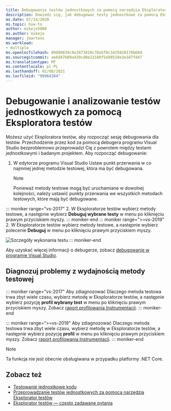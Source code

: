 ```yaml
---
title: Debugowanie testów jednostkowych za pomocą narzędzia Eksplorator testów
description: Dowiedz się, jak debugować testy jednostkowe za pomocą Eksploratora testów w programie Visual Studio.
ms.date: 07/14/2020
ms.topic: how-to
author: mikejo5000
ms.author: mikejo
manager: jmartens
ms.workload:
- multiple
ms.openlocfilehash: 09889839c9e2873810c78a5f0c3425820170b68d
ms.sourcegitcommit: ae6d47b09a439cd0e13180f5e89510e3e347fd47
ms.translationtype: MT
ms.contentlocale: pl-PL
ms.lasthandoff: 02/08/2021
ms.locfileid: "99964384"
---
```

# <a name="debug-and-analyze-unit-tests-with-test-explorer"></a>Debugowanie i analizowanie testów jednostkowych za pomocą Eksploratora testów

Możesz użyć Eksploratora testów, aby rozpocząć sesję debugowania dla testów. Przechodzenie przez kod za pomocą debugera programu Visual Studio bezproblemowo przeprowadzi Cię z powrotem między testami jednostkowymi i badanym projektem. Aby rozpocząć debugowanie:

1. W edytorze programu Visual Studio Ustaw punkt przerwania w co najmniej jednej metodzie testowej, która ma być debugowana.

    > [!NOTE]
    > Ponieważ metody testowe mogą być uruchamiane w dowolnej kolejności, należy ustawić punkty przerwania we wszystkich metodach testowych, które mają być debugowane.

::: moniker range="vs-2017"
2. W Eksploratorze testów wybierz metody testowe, a następnie wybierz **Debuguj wybrane testy** w menu po kliknięciu prawym przyciskiem myszy.
::: moniker-end
::: moniker range=">=vs-2019"
2. W Eksploratorze testów wybierz metody testowe, a następnie wybierz polecenie **Debuguj** w menu po kliknięciu prawym przyciskiem myszy.

   ![Szczegóły wykonania testu](../test/media/vs-2019/test-explorer-debug.png)
::: moniker-end

   Aby uzyskać więcej informacji o debugerze, zobacz [debugowanie w programie Visual Studio](../debugger/debugger-feature-tour.md).

## <a name="diagnose-test-method-performance-issues"></a>Diagnozuj problemy z wydajnością metody testowej

::: moniker range="vs-2017"
Aby zdiagnozować Dlaczego metoda testowa trwa zbyt wiele czasu, wybierz metodę w Eksploratorze testów, a następnie wybierz pozycję **profil wybrany test** w menu po kliknięciu prawym przyciskiem myszy. Zobacz [raport profilowania Instrumentacji](../profiling/understanding-instrumentation-data-values.md?view=vs-2017&preserve-view=true).
::: moniker-end

::: moniker range=">=vs-2019"
Aby zdiagnozować Dlaczego metoda testowa trwa zbyt wiele czasu, wybierz metodę w Eksploratorze testów, a następnie wybierz pozycję **profil** w menu po kliknięciu prawym przyciskiem myszy. Zobacz [raport profilowania Instrumentacji](../profiling/understanding-instrumentation-data-values.md?view=vs-2017&preserve-view=true).
::: moniker-end

> [!NOTE]
> Ta funkcja nie jest obecnie obsługiwana w przypadku platformy .NET Core.

## <a name="see-also"></a>Zobacz też

- [Testowanie jednostkowe kodu](../test/unit-test-your-code.md)
- [Przeprowadzanie testów jednostkowych za pomocą narzędzia Eksplorator testów](../test/run-unit-tests-with-test-explorer.md)
- [Eksplorator testów — często zadawane pytania](test-explorer-faq.md)
